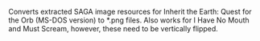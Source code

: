 Converts extracted SAGA image resources for Inherit the Earth: Quest for the Orb (MS-DOS version) to *.png files. Also works for I Have No Mouth and Must Scream, however, these need to be vertically flipped.
